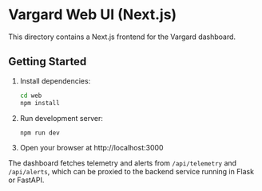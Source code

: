 # Vargard Web UI (Next.js)

This directory contains a Next.js frontend for the Vargard dashboard.

Getting Started
---------------

1. Install dependencies:
   ```bash
   cd web
   npm install
   ```

2. Run development server:
   ```bash
   npm run dev
   ```

3. Open your browser at http://localhost:3000

The dashboard fetches telemetry and alerts from `/api/telemetry` and `/api/alerts`,
which can be proxied to the backend service running in Flask or FastAPI.